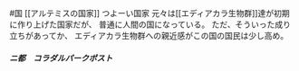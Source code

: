 #国 [[アルテミスの国家]]
つよーい国家
元々は[[エディアカラ生物群]]達が初期に作り上げた国家だが、
普通に人間の国になっている。
ただ、そういった成り立ちがあってか、
エディアカラ生物群への親近感がこの国の国民は少し高め。
##### ニ都　コラダルパークポスト